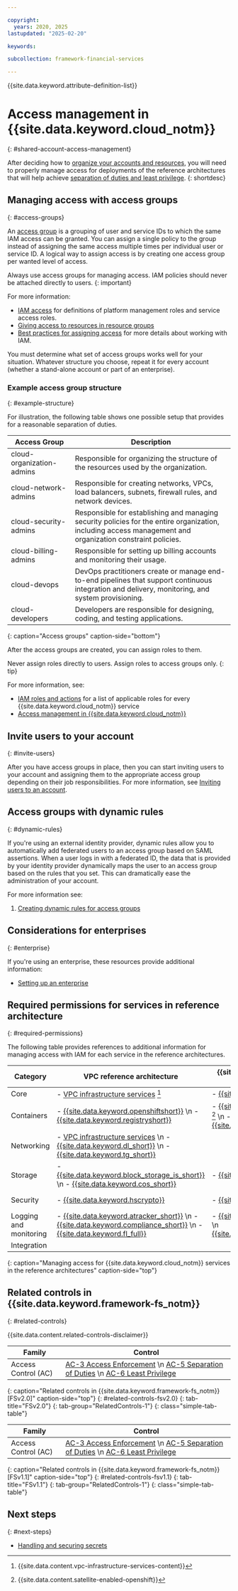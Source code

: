 ```yaml
---

copyright:
  years: 2020, 2025
lastupdated: "2025-02-20"

keywords:

subcollection: framework-financial-services

---
```


{{site.data.keyword.attribute-definition-list}}

# Access management in {{site.data.keyword.cloud_notm}}
{: #shared-account-access-management}



After deciding how to [organize your accounts and resources](/docs/framework-financial-services?topic=framework-financial-services-shared-account-organization), you will need to properly manage access for deployments of the reference architectures that will help achieve [separation of duties and least privilege](/docs/framework-financial-services?topic=framework-financial-services-best-practices#best-practices-zero-trust).
{: shortdesc}

## Managing access with access groups
{: #access-groups}

An [access group](/docs/account?topic=account-groups) is a grouping of user and service IDs to which the same IAM access can be granted. You can assign a single policy to the group instead of assigning the same access multiple times per individual user or service ID. A logical way to assign access is by creating one access group per wanted level of access.

Always use access groups for managing access. IAM policies should never be attached directly to users.
{: important}

For more information:

* [IAM access](/docs/account?topic=account-userroles) for definitions of platform management roles and service access roles.
* [Giving access to resources in resource groups](/docs/account?topic=account-rgs_manage_access)
* [Best practices for assigning access](/docs/account?topic=account-account_setup) for more details about working with IAM.

You must determine what set of access groups works well for your situation. Whatever structure you choose, repeat it for every account (whether a stand-alone account or part of an enterprise).

### Example access group structure
{: #example-structure}

For illustration, the following table shows one possible setup that provides for a reasonable separation of duties.



| Access Group | Description |
| --- | --- |
| cloud-organization-admins | Responsible for organizing the structure of the resources used by the organization. |
| cloud-network-admins | Responsible for creating networks, VPCs, load balancers, subnets, firewall rules, and network devices. |
| cloud-security-admins | Responsible for establishing and managing security policies for the entire organization, including access management and organization constraint policies. |
| cloud-billing-admins | Responsible for setting up billing accounts and monitoring their usage. |
| cloud-devops | DevOps practitioners create or manage end-to-end pipelines that support continuous integration and delivery, monitoring, and system provisioning. |
| cloud-developers | Developers are responsible for designing, coding, and testing applications. |
{: caption="Access groups" caption-side="bottom"}

After the access groups are created, you can assign roles to them.



Never assign roles directly to users. Assign roles to access groups only.
{: tip}

For more information, see:

* [IAM roles and actions](/docs/account?topic=account-iam-service-roles-actions) for a list of applicable roles for every {{site.data.keyword.cloud_notm}} service
* [Access management in {{site.data.keyword.cloud_notm}}](/docs/account?topic=account-cloudaccess)

## Invite users to your account
{: #invite-users}

After you have access groups in place, then you can start inviting users to your account and assigning them to the appropriate access group depending on their job responsibilities. For more information, see [Inviting users to an account](/docs/account?topic=account-iamuserinv).





## Access groups with dynamic rules
{: #dynamic-rules}

If you're using an external identity provider, dynamic rules allow you to automatically add federated users to an access group based on SAML assertions. When a user logs in with a federated ID, the data that is provided by your identity provider dynamically maps the user to an access group based on the rules that you set. This can dramatically ease the administration of your account.

For more information see:

1. [Creating dynamic rules for access groups](/docs/account?topic=account-rules)

## Considerations for enterprises
{: #enterprise}

If you're using an enterprise, these resources provide additional information:

* [Setting up an enterprise](/docs/enterprise-management?topic=enterprise-management-enterprise-tutorial)

## Required permissions for services in reference architecture
{: #required-permissions}

The following table provides references to additional information for managing access with IAM for each service in the reference architectures.

| Category | VPC reference architecture | {{site.data.keyword.satelliteshort}} reference architecture | Optional for both |
|----------|-------------------|-------------------|-------------------|
| Core  | - [VPC infrastructure services](/docs/vpc?topic=vpc-iam-getting-started&interface=ui) [^tabletext] | - [{{site.data.keyword.satelliteshort}}](/docs/satellite?topic=satellite-iam) |  |
| Containers  | - [{{site.data.keyword.openshiftshort}}](/docs/openshift?topic=openshift-iam-platform-access-roles) \n - [{{site.data.keyword.registryshort}}](/docs/Registry?topic=Registry-iam) | - [{{site.data.keyword.openshiftshort}}](/docs/satellite?topic=satellite-iam#iam-roles-clusters) [^tabletext-satellite-enabled-openshift] \n - [{{site.data.keyword.registryshort}}](/docs/Registry?topic=Registry-iam) |  |
| Networking | - [VPC infrastructure services](/docs/vpc?topic=vpc-iam-getting-started&interface=ui) \n - [{{site.data.keyword.dl_short}}](/docs/dl?topic=dl-iam) \n - [{{site.data.keyword.tg_short}}](/docs/transit-gateway?topic=transit-gateway-iam)| |  |
| Storage  | - [{{site.data.keyword.block_storage_is_short}}](/docs/vpc?topic=vpc-iam-getting-started&interface=ui) \n - [{{site.data.keyword.cos_short}}](/docs/cloud-object-storage?topic=cloud-object-storage-iam) | - [{{site.data.keyword.cos_short}}](/docs/cloud-object-storage?topic=cloud-object-storage-iam) |  |
| Security  | - [{{site.data.keyword.hscrypto}}](/docs/hs-crypto?topic=hs-crypto-manage-access) | - [{{site.data.keyword.hscrypto}}](/docs/hs-crypto?topic=hs-crypto-manage-access)  | - [{{site.data.keyword.appid_short_notm}}](/docs/appid?topic=appid-service-access-management) |
| Logging and monitoring  | - [{{site.data.keyword.atracker_short}}](/docs/atracker?topic=atracker-iam) \n - [{{site.data.keyword.compliance_short}}](/docs/security-compliance?topic=security-compliance-access-management) \n - [{{site.data.keyword.fl_full}}](/docs/vpc?topic=vpc-iam-getting-started&interface=ui) | - [{{site.data.keyword.atracker_short}}](/docs/atracker?topic=atracker-iam) \n [{{site.data.keyword.compliance_short}}](/docs/security-compliance?topic=security-compliance-access-management) |  |
| Integration  | | | - [{{site.data.keyword.messagehub}}](/docs/EventStreams?topic=EventStreams-security) |
{: caption="Managing access for {{site.data.keyword.cloud_notm}} services in the reference architectures" caption-side="top"}

[^tabletext]: {{site.data.content.vpc-infrastructure-services-content}}

[^tabletext-satellite-enabled-openshift]: {{site.data.content.satellite-enabled-openshift}}

## Related controls in {{site.data.keyword.framework-fs_notm}}
{: #related-controls}

{{site.data.content.related-controls-disclaimer}}

| Family              | Control                                           |
|---------------------|---------------------------------------------------|
| Access Control (AC) | [AC-3 Access Enforcement](/docs/framework-financial-services-controls?topic=framework-financial-services-controls-ac-3) \n [AC-5 Separation of Duties](/docs/framework-financial-services-controls?topic=framework-financial-services-controls-ac-5) \n [AC-6 Least Privilege](/docs/framework-financial-services-controls?topic=framework-financial-services-controls-ac-6) |
{: caption="Related controls in {{site.data.keyword.framework-fs_notm}} [FSv2.0]" caption-side="top"}
{: #related-controls-fsv2.0}
{: tab-title="FSv2.0"}
{: tab-group="RelatedControls-1"}
{: class="simple-tab-table"}


| Family              | Control                                           |
|---------------------|---------------------------------------------------|
| Access Control (AC) | [AC-3 Access Enforcement](/docs/framework-financial-services-controls-fsv1-1?topic=framework-financial-services-controls-fsv1-1-ac-3) \n [AC-5 Separation of Duties](/docs/framework-financial-services-controls-fsv1-1?topic=framework-financial-services-controls-fsv1-1-ac-5) \n [AC-6 Least Privilege](/docs/framework-financial-services-controls-fsv1-1?topic=framework-financial-services-controls-fsv1-1-ac-6) |
{: caption="Related controls in {{site.data.keyword.framework-fs_notm}} [FSv1.1]" caption-side="top"}
{: #related-controls-fsv1.1}
{: tab-title="FSv1.1"}
{: tab-group="RelatedControls-1"}
{: class="simple-tab-table"}


## Next steps
{: #next-steps}

* [Handling and securing secrets](/docs/framework-financial-services?topic=framework-financial-services-shared-secrets)
